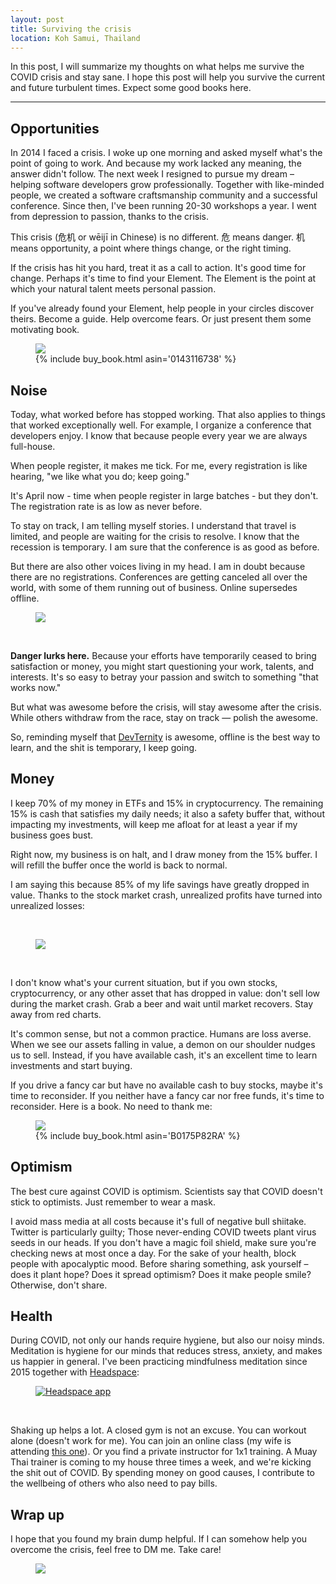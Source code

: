 ```yaml
---
layout: post
title: Surviving the crisis
location: Koh Samui, Thailand
---
```


In this post, I will summarize my thoughts on what helps me survive the COVID crisis and stay sane. I hope this post will help you survive the current and future turbulent times. Expect some good books here.

---

## Opportunities

In 2014 I faced a crisis. I woke up one morning and asked myself what's the point of going to work. And because my work lacked any meaning, the answer didn't follow. The next week I resigned to pursue my dream – helping software developers grow professionally. Together with like-minded people, we created a software craftsmanship community and a successful conference. Since then, I've been running 20-30 workshops a year. I went from depression to passion, thanks to the crisis. 

This crisis (危机 or wēijī in Chinese) is no different. 危 means danger. 机 means opportunity, a point where things change, or the right timing.

If the crisis has hit you hard, treat it as a call to action. It's good time for change. Perhaps it's time to find your Element. The Element is the point at which your natural talent meets personal passion. 

If you've already found your Element, help people in your circles discover theirs. Become a guide. Help overcome fears. Or just present them some motivating book.

<figure>
<img src="/images/element.jpg">
<figcaption>
{% include buy_book.html asin='0143116738' %}
</figcaption>
</figure>

## Noise

Today, what worked before has stopped working. That also applies to things that worked exceptionally well. For example, I organize a conference that developers enjoy. I know that because people every year we are always full-house.

When people register, it makes me tick. For me, every registration is like hearing, "we like what you do; keep going."

It's April now - time when people register in large batches - but they don't. The registration rate is as low as never before.

To stay on track, I am telling myself stories. I understand that travel is limited, and people are waiting for the crisis to resolve. I know that the recession is temporary. I am sure that the conference is as good as before.

But there are also other voices living in my head. I am in doubt because there are no registrations. Conferences are getting canceled all over the world, with some of them running out of business. Online supersedes offline.

<figure>
<img src="/images/me_thai.jpg">
</figure>
<br>

**Danger lurks here.** Because your efforts have temporarily ceased to bring satisfaction or money, you might start questioning your work, talents, and interests. It's so easy to betray your passion and switch to something "that works now."

But what was awesome before the crisis, will stay awesome after the crisis. While others withdraw from the race, stay on track — polish the awesome.

So, reminding myself that [DevTernity](http://devternity.com/) is awesome, offline is the best way to learn, and the shit is temporary, I keep going.

## Money

I keep 70% of my money in ETFs and 15% in cryptocurrency. The remaining 15% is cash that satisfies my daily needs; it also a safety buffer that, without impacting my investments, will keep me afloat for at least a year if my business goes bust. 

Right now, my business is on halt, and I draw money from the 15% buffer. I will refill the buffer once the world is back to normal. 

I am saying this because 85% of my life savings have greatly dropped in value. Thanks to the stock market crash, unrealized profits have turned into unrealized losses:

<br>
<figure>
<img src="/images/stocks.png">
</figure>
<br>

I don't know what's your current situation, but if you own stocks, cryptocurrency, or any other asset that has dropped in value: don't sell low during the market crash. Grab a beer and wait until market recovers. Stay away from red charts.

It's common sense, but not a common practice. Humans are loss averse. When we see our assets falling in value, a demon on our shoulder nudges us to sell. Instead, if you have available cash, it's an excellent time to learn investments and start buying.

If you drive a fancy car but have no available cash to buy stocks, maybe it's time to reconsider. If you neither have a fancy car nor free funds, it's time to reconsider. Here is a book. No need to thank me:

<figure>
<img src="/images/richdad.jpg">
<figcaption>
{% include buy_book.html asin='B0175P82RA' %}
</figcaption>
</figure>

## Optimism

The best cure against COVID is optimism. Scientists say that COVID doesn't stick to optimists. Just remember to wear a mask.

I avoid mass media at all costs because it's full of negative bull shiitake. Twitter is particularly guilty; Those never-ending COVID tweets plant virus seeds in our heads. If you don't have a magic foil shield, make sure you're checking news at most once a day. For the sake of your health, block people with apocalyptic mood. Before sharing something, ask yourself – does it plant hope? Does it spread optimism? Does it make people smile? Otherwise, don't share.

## Health

During COVID, not only our hands require hygiene, but also our noisy minds. Meditation is hygiene for our minds that reduces stress, anxiety, and makes us happier in general. I've been practicing mindfulness meditation since 2015 together with [Headspace](https://www.headspace.com/):

<figure>
<a href="https://www.headspace.com/" rel="nofollow"><img src="/images/headspace.jpg" alt="Headspace app"></a>
</figure>
<br>

Shaking up helps a lot. A closed gym is not an excuse. You can workout alone (doesn't work for me). You can join an online class (my wife is attending [this one](https://www.instagram.com/bukrey.fit)). Or you find a private instructor for 1x1 training. A Muay Thai trainer is coming to my house three times a week, and we're kicking the shit out of COVID. By spending money on good causes, I contribute to the wellbeing of others who also need to pay bills.

## Wrap up

I hope that you found my brain dump helpful. If I can somehow help you overcome the crisis, feel free to DM me. Take care!

<figure>
<img src="/images/dog_drive.jpg">
</figure>